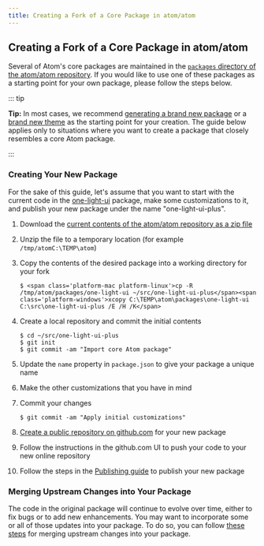 ```yaml
---
title: Creating a Fork of a Core Package in atom/atom
---
```


## Creating a Fork of a Core Package in atom/atom

Several of Atom's core packages are maintained in the [`packages` directory of the atom/atom repository](https://github.com/atom/atom/tree/master/packages). If you would like to use one of these packages as a starting point for your own package, please follow the steps below.

::: tip

**Tip:** In most cases, we recommend [generating a brand new package](../package-word-count/#package-generator) or a [brand new theme](../creating-a-theme/#creating-a-syntax-theme) as the starting point for your creation. The guide below applies only to situations where you want to create a package that closely resembles a core Atom package.

:::

### Creating Your New Package

For the sake of this guide, let's assume that you want to start with the current code in the [one-light-ui](https://github.com/atom/atom/tree/master/packages/one-light-ui) package, make some customizations to it, and publish your new package under the name "one-light-ui-plus".

1. Download the [current contents of the atom/atom repository as a zip file](https://github.com/atom/atom/archive/master.zip)

2. Unzip the file to a temporary location (for example <span class='platform-mac platform-linux'>`/tmp/atom`</span><span class='platform-windows'>`C:\TEMP\atom`</span>)

3. Copy the contents of the desired package into a working directory for your fork

   ```command-line
   $ <span class='platform-mac platform-linux'>cp -R /tmp/atom/packages/one-light-ui ~/src/one-light-ui-plus</span><span class='platform-windows'>xcopy C:\TEMP\atom\packages\one-light-ui C:\src\one-light-ui-plus /E /H /K</span>
   ```

4. Create a local repository and commit the initial contents

   ```command-line
   $ cd ~/src/one-light-ui-plus
   $ git init
   $ git commit -am "Import core Atom package"
   ```

5. Update the `name` property in `package.json` to give your package a unique name

6. Make the other customizations that you have in mind

7. Commit your changes

   ```command-line
   $ git commit -am "Apply initial customizations"
   ```

8. [Create a public repository on github.com](https://help.github.com/articles/create-a-repo/) for your new package

9. Follow the instructions in the github.com UI to push your code to your new online repository

10. Follow the steps in the [Publishing guide](./publishing/) to publish your new package

### Merging Upstream Changes into Your Package

The code in the original package will continue to evolve over time, either to fix bugs or to add new enhancements. You may want to incorporate some or all of those updates into your package. To do so, you can follow [these steps](./maintaining-a-fork-of-a-core-package-in-atom-atom/#step-by-step-guide) for merging upstream changes into your package.

